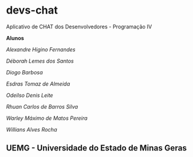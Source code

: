 # devs-chat
Aplicativo de CHAT dos Desenvolvedores - Programação IV

**Alunos**

*Alexandre Higino Fernandes*  

*Déborah Lemes dos Santos*  

*Diogo Barbosa*  

*Esdras Tomaz de Almeida*  

*Odeilso Denis Leite*  

*Rhuan Carlos de Barros Silva*  

*Warley Máximo de Matos Pereira*  

*Willians Alves Rocha*  


## UEMG - Universidade do Estado de Minas Geras